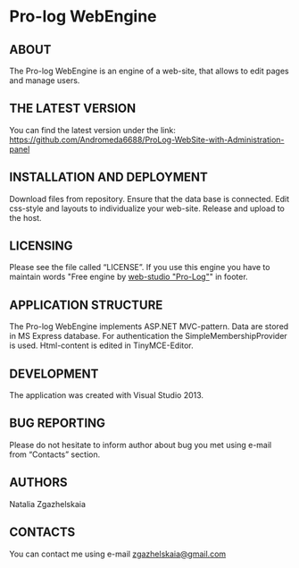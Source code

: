 # Pro-log WebEngine

ABOUT
------------------------------------------------------------------------------------------------------
The Pro-log WebEngine is an engine of a web-site, that allows to edit pages and manage users.

THE LATEST VERSION
------------------------------------------------------------------------------------------------------

You can find the latest version under the link: <https://github.com/Andromeda6688/ProLog-WebSite-with-Administration-panel>

INSTALLATION AND DEPLOYMENT
------------------------------------------------------------------------------------------------------

Download files from repository. Ensure that the data base is connected. Edit css-style and layouts to individualize your web-site. Release and upload to the host.

LICENSING
------------------------------------------------------------------------------------------------------

Please see the file called “LICENSE”.
If you use this engine you have to maintain words "Free engine by <a href="mailto:zgazhelskaia@gmail.com">web-studio "Pro-Log"</a>" in footer.

APPLICATION STRUCTURE
------------------------------------------------------------------------------------------------------

The Pro-log WebEngine implements ASP.NET MVC-pattern. Data are stored in MS Express database. For authentication the SimpleMembershipProvider is used.  Html-content is edited in TinyMCE-Editor. 

DEVELOPMENT
------------------------------------------------------------------------------------------------------

The application was created with Visual Studio 2013.

BUG REPORTING
------------------------------------------------------------------------------------------------------

Please do not hesitate to inform author about bug you met using e-mail from “Contacts” section.

AUTHORS
------------------------------------------------------------------------------------------------------

Natalia Zgazhelskaia

CONTACTS
------------------------------------------------------------------------------------------------------

You can contact me using e-mail <zgazhelskaia@gmail.com>

